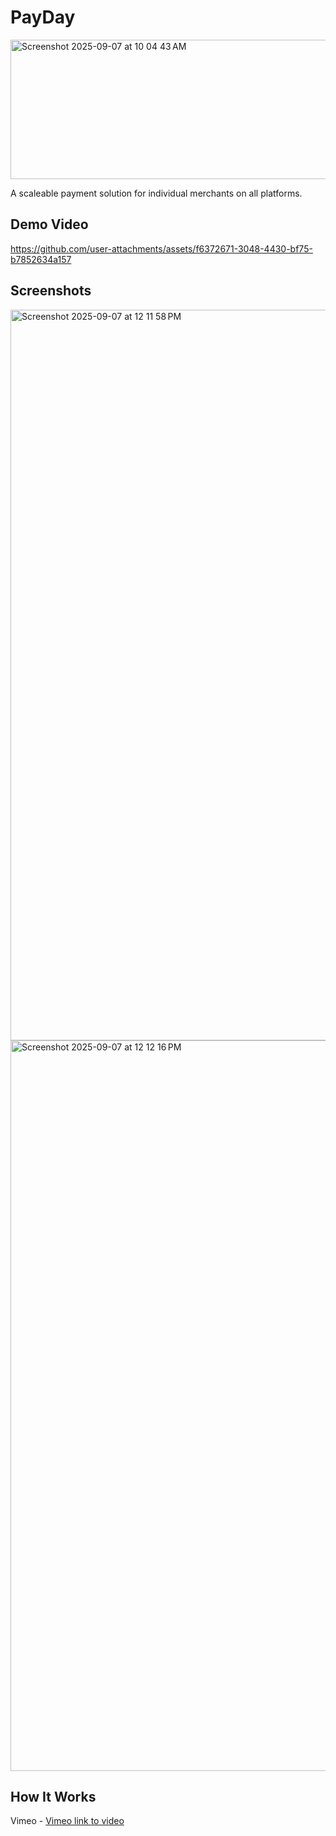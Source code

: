 # PayDay
<img width="663" height="223" alt="Screenshot 2025-09-07 at 10 04 43 AM" src="https://github.com/user-attachments/assets/936cc87b-b93b-442d-b788-0d66b5be4061" />

A scaleable payment solution for individual merchants on all platforms.

## Demo Video

https://github.com/user-attachments/assets/f6372671-3048-4430-bf75-b7852634a157

## Screenshots
<img width="1800" height="1169" alt="Screenshot 2025-09-07 at 12 11 58 PM" src="https://github.com/user-attachments/assets/6f3ee22a-bb4d-47a5-bc40-c065d2158530" />
<img width="1800" height="1169" alt="Screenshot 2025-09-07 at 12 12 16 PM" src="https://github.com/user-attachments/assets/85b3e013-a254-424a-a08e-d4339534a467" />

## How It Works
Vimeo - <a href = "https://vimeo.com/1116571557?share=copy">Vimeo link to video</a>
